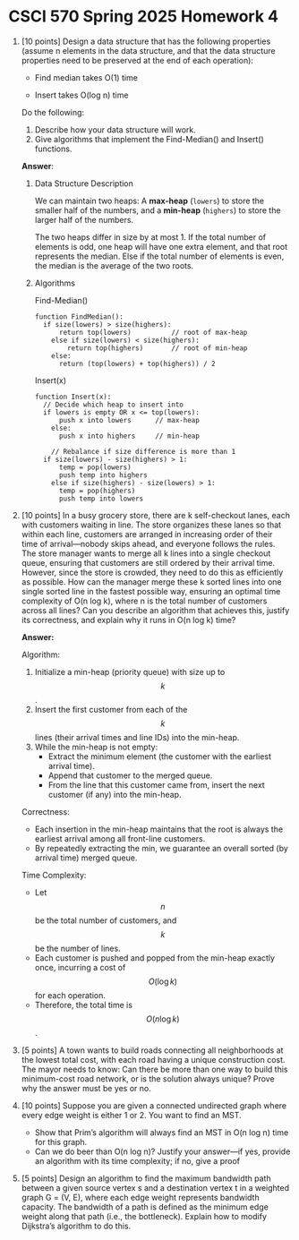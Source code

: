 # CSCI 570 Spring 2025 Homework 4

1. [10 points] Design a data structure that has the following properties (assume n elements in the data structure, and that the data structure properties need to be preserved at the end of each operation):

   - Find median takes O(1) time

   - Insert takes O(log n) time

   Do the following: 

   1. Describe how your data structure will work. 
   2. Give algorithms that implement the Find-Median() and Insert() functions.

   **Answer**:

   1. Data Structure Description

      We can maintain two heaps: A **max-heap** (`lowers`) to store the smaller half of the numbers, and a **min-heap** (`highers`) to store the larger half of the numbers. 

      The two heaps differ in size by at most 1. If the total number of elements is odd, one heap will have one extra element, and that root represents the median. Else if the total number of elements is even, the median is the average of the two roots.

   2. Algorithms

      Find-Median()

      ```pseudocode
      function FindMedian(): 
      	if size(lowers) > size(highers): 
      		return top(lowers) 			// root of max-heap 
          else if size(lowers) < size(highers): 
              return top(highers) 		// root of min-heap 
          else: 
          	return (top(lowers) + top(highers)) / 2
      ```

      Insert(x)

      ```pseudocode
      function Insert(x): 
      	// Decide which heap to insert into 
      	if lowers is empty OR x <= top(lowers): 
      		push x into lowers 		// max-heap 
          else: 
          	push x into highers 	// min-heap
          
          // Rebalance if size difference is more than 1
      	if size(lowers) - size(highers) > 1:
      		temp = pop(lowers)
      		push temp into highers
          else if size(highers) - size(lowers) > 1:
          	temp = pop(highers)
          	push temp into lowers
      ```

      

2. [10 points] In a busy grocery store, there are k self-checkout lanes, each with customers waiting in line. The store organizes these lanes so that within each line, customers are arranged in increasing order of their time of arrival—nobody skips ahead, and everyone follows the rules. The store manager wants to merge all k lines into a single checkout queue, ensuring that customers are still ordered by their arrival time. However, since the store is crowded, they need to do this as efficiently as possible. How can the manager merge these k sorted lines into one single sorted line in the fastest possible way, ensuring an optimal time complexity of O(n log k), where n is the total number of customers across all lines? Can you describe an algorithm that achieves this, justify its correctness, and explain why it runs in O(n log k) time?

   **Answer:**

   Algorithm:

   1. Initialize a min-heap (priority queue) with size up to $$k$$.
   2. Insert the first customer from each of the $$k$$ lines (their arrival times and line IDs) into the min-heap.
   3. While the min-heap is not empty:
      - Extract the minimum element (the customer with the earliest arrival time).
      - Append that customer to the merged queue.
      - From the line that this customer came from, insert the next customer (if any) into the min-heap.

   Correctness:
   - Each insertion in the min-heap maintains that the root is always the earliest arrival among all front-line customers. 
   - By repeatedly extracting the min, we guarantee an overall sorted (by arrival time) merged queue.

   Time Complexity:
   - Let $$n$$ be the total number of customers, and $$k$$ be the number of lines.
   - Each customer is pushed and popped from the min-heap exactly once, incurring a cost of $$O(\log k)$$ for each operation.
   - Therefore, the total time is $$O(n \log k)$$.



3. [5 points] A town wants to build roads connecting all neighborhoods at the lowest total cost, with each road having a unique construction cost. The mayor needs to know: Can there be more than one way to build this minimum-cost road network, or is the solution always unique? Prove why the answer must be yes or no.



4. [10 points] Suppose you are given a connected undirected graph where every edge weight is either 1 or 2. You want to find an MST. 
   - Show that Prim’s algorithm will always find an MST in O(n log n) time for this graph.
   - Can we do beer than O(n log n)? Justify your answer—if yes, provide an algorithm with its time complexity; if no, give a proof



5. [5 points] Design an algorithm to find the maximum bandwidth path between a given source vertex s and a destination vertex t in a weighted graph G = (V, E), where each edge weight represents bandwidth capacity. The bandwidth of a path is defined as the minimum edge weight along that path (i.e., the bottleneck). Explain how to modify Dijkstra’s algorithm to do this.

